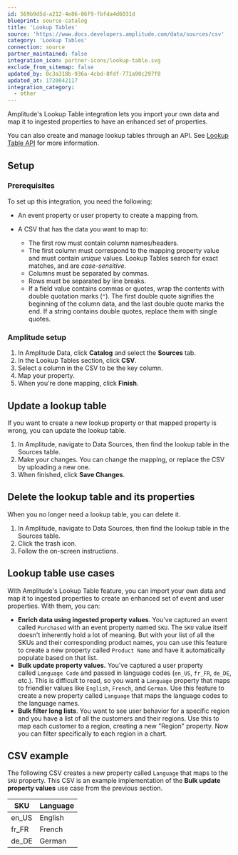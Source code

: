 ```yaml
---
id: 569b9d5d-a212-4e86-86f9-fbfda4d6031d
blueprint: source-catalog
title: 'Lookup Tables'
source: 'https://www.docs.developers.amplitude.com/data/sources/csv'
category: 'Lookup Tables'
connection: source
partner_maintained: false
integration_icon: partner-icons/lookup-table.svg
exclude_from_sitemap: false
updated_by: 0c3a318b-936a-4cbd-8fdf-771a90c297f0
updated_at: 1720042117
integration_category:
  - other
---
```

Amplitude's Lookup Table integration lets you import your own data and map it to ingested properties to have an enhanced set of properties.

You can also create and manage lookup tables through an API. See [Lookup Table API](/docs/apis/analytics/lookup-table) for more information.

## Setup

### Prerequisites

To set up this integration, you need the following:

- An event property or user property to create a mapping from.
- A CSV that has the data you want to map to:
  
    - The first row must contain column names/headers.
    - The first column must correspond to the mapping property value and must contain *unique* values. Lookup Tables search for exact matches, and are *case-sensitive*.
    - Columns must be separated by commas.
    - Rows must be separated by line breaks.
    - If a field value contains commas or quotes, wrap the contents with double quotation marks (`"`). The first double quote signifies the beginning of the column data, and the last double quote marks the end. If a string contains double quotes, replace them with single quotes.

### Amplitude setup

1. In Amplitude Data, click **Catalog** and select the **Sources** tab.
2. In the Lookup Tables section, click **CSV**.
3. Select a column in the CSV to be the key column.
4. Map your property.
5. When you're done mapping, click **Finish**.

## Update a lookup table

If you want to create a new lookup property or that mapped property is wrong, you can update the lookup table.

1. In Amplitude, navigate to Data Sources, then find the lookup table in the Sources table.
2. Make your changes. You can change the mapping, or replace the CSV by uploading a new one.
3. When finished, click **Save Changes**.

## Delete the lookup table and its properties

When you no longer need a lookup table, you can delete it.

1. In Amplitude, navigate to Data Sources, then find the lookup table in the Sources table.
2. Click the trash icon.
3. Follow the on-screen instructions.

## Lookup table use cases

With Amplitude's Lookup Table feature, you can import your own data and map it to ingested properties to create an enhanced set of event and user properties. With them, you can:

- **Enrich data using ingested property values**. You've captured an event called `Purchased` with an event property named `SKU`. The `SKU` value itself doesn't inherently hold a lot of meaning. But with your list of all the SKUs and their corresponding product names, you can use this feature to create a new property called `Product Name` and have it automatically populate based on that list.
- **Bulk update property values.** You've captured a user property called `Language Code` and passed in language codes (`en_US`, `fr_FR`, `de_DE`, etc.). This is difficult to read, so you want a `Language` property that maps to friendlier values like `English`, `French`, and `German`. Use this feature to create a new property called `Language` that maps the language codes to the language names.
- **Bulk filter long lists**. You want to see user behavior for a specific region and you have a list of all the customers and their regions. Use this to map each customer to a region, creating a new "Region" property. Now you can filter specifically to each region in a chart.

## CSV example

The following CSV creates a new property called `Language` that maps to the `SKU` property. This CSV is an example implementation of the **Bulk update property values** use case from the previous section.

| SKU   | Language |
| ----- | -------- |
| en_US | English  |
| fr_FR | French   |
| de_DE | German   |